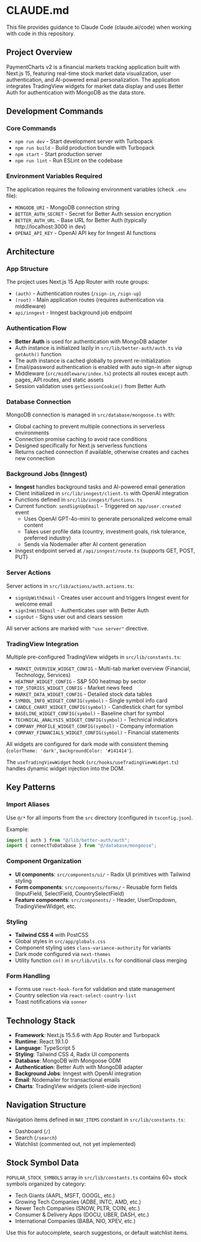 # CLAUDE.md

This file provides guidance to Claude Code (claude.ai/code) when working with code in this repository.

## Project Overview

PaymentCharts v2 is a financial markets tracking application built with Next.js 15, featuring real-time stock market data visualization, user authentication, and AI-powered email personalization. The application integrates TradingView widgets for market data display and uses Better Auth for authentication with MongoDB as the data store.

## Development Commands

### Core Commands
- `npm run dev` - Start development server with Turbopack
- `npm run build` - Build production bundle with Turbopack
- `npm start` - Start production server
- `npm run lint` - Run ESLint on the codebase

### Environment Variables Required
The application requires the following environment variables (check `.env` file):
- `MONGODB_URI` - MongoDB connection string
- `BETTER_AUTH_SECRET` - Secret for Better Auth session encryption
- `BETTER_AUTH_URL` - Base URL for Better Auth (typically http://localhost:3000 in dev)
- `OPENAI_API_KEY` - OpenAI API key for Inngest AI functions

## Architecture

### App Structure
The project uses Next.js 15 App Router with route groups:
- `(auth)` - Authentication routes (`/sign-in`, `/sign-up`)
- `(root)` - Main application routes (requires authentication via middleware)
- `api/inngest` - Inngest background job endpoint

### Authentication Flow
- **Better Auth** is used for authentication with MongoDB adapter
- Auth instance is initialized lazily in `src/lib/better-auth/auth.ts` via `getAuth()` function
- The auth instance is cached globally to prevent re-initialization
- Email/password authentication is enabled with auto sign-in after signup
- Middleware (`src/middleware/index.ts`) protects all routes except auth pages, API routes, and static assets
- Session validation uses `getSessionCookie()` from Better Auth

### Database Connection
MongoDB connection is managed in `src/database/mongoose.ts` with:
- Global caching to prevent multiple connections in serverless environments
- Connection promise caching to avoid race conditions
- Designed specifically for Next.js serverless functions
- Returns cached connection if available, otherwise creates and caches new connection

### Background Jobs (Inngest)
- **Inngest** handles background tasks and AI-powered email generation
- Client initialized in `src/lib/inngest/client.ts` with OpenAI integration
- Functions defined in `src/lib/inngest/functions.ts`
- Current function: `sendSignUpEmail` - Triggered on `app/user.created` event
  - Uses OpenAI GPT-4o-mini to generate personalized welcome email content
  - Takes user profile data (country, investment goals, risk tolerance, preferred industry)
  - Sends via Nodemailer after AI content generation
- Inngest endpoint served at `/api/inngest/route.ts` (supports GET, POST, PUT)

### Server Actions
Server actions in `src/lib/actions/auth.actions.ts`:
- `signUpWithEmail` - Creates user account and triggers Inngest event for welcome email
- `signInWithEmail` - Authenticates user with Better Auth
- `signOut` - Signs user out and clears session

All server actions are marked with `"use server"` directive.

### TradingView Integration
Multiple pre-configured TradingView widgets in `src/lib/constants.ts`:
- `MARKET_OVERVIEW_WIDGET_CONFIG` - Multi-tab market overview (Financial, Technology, Services)
- `HEATMAP_WIDGET_CONFIG` - S&P 500 heatmap by sector
- `TOP_STORIES_WIDGET_CONFIG` - Market news feed
- `MARKET_DATA_WIDGET_CONFIG` - Detailed stock data tables
- `SYMBOL_INFO_WIDGET_CONFIG(symbol)` - Single symbol info card
- `CANDLE_CHART_WIDGET_CONFIG(symbol)` - Candlestick chart for symbol
- `BASELINE_WIDGET_CONFIG(symbol)` - Baseline chart for symbol
- `TECHNICAL_ANALYSIS_WIDGET_CONFIG(symbol)` - Technical indicators
- `COMPANY_PROFILE_WIDGET_CONFIG(symbol)` - Company information
- `COMPANY_FINANCIALS_WIDGET_CONFIG(symbol)` - Financial statements

All widgets are configured for dark mode with consistent theming (`colorTheme: 'dark'`, `backgroundColor: '#141414'`).

The `useTradingViewWidget` hook (`src/hooks/useTradingViewWidget.ts`) handles dynamic widget injection into the DOM.

## Key Patterns

### Import Aliases
Use `@/*` for all imports from the `src` directory (configured in `tsconfig.json`).

Example:
```typescript
import { auth } from "@/lib/better-auth/auth";
import { connectToDatabase } from "@/database/mongoose";
```

### Component Organization
- **UI components**: `src/components/ui/` - Radix UI primitives with Tailwind styling
- **Form components**: `src/components/forms/` - Reusable form fields (InputField, SelectField, CountrySelectField)
- **Feature components**: `src/components/` - Header, UserDropdown, TradingViewWidget, etc.

### Styling
- **Tailwind CSS 4** with PostCSS
- Global styles in `src/app/globals.css`
- Component styling uses `class-variance-authority` for variants
- Dark mode configured via `next-themes`
- Utility function `cn()` in `src/lib/utils.ts` for conditional class merging

### Form Handling
- Forms use `react-hook-form` for validation and state management
- Country selection via `react-select-country-list`
- Toast notifications via `sonner`

## Technology Stack

- **Framework**: Next.js 15.5.6 with App Router and Turbopack
- **Runtime**: React 19.1.0
- **Language**: TypeScript 5
- **Styling**: Tailwind CSS 4, Radix UI components
- **Database**: MongoDB with Mongoose ODM
- **Authentication**: Better Auth with MongoDB adapter
- **Background Jobs**: Inngest with OpenAI integration
- **Email**: Nodemailer for transactional emails
- **Charts**: TradingView widgets (client-side injection)

## Navigation Structure

Navigation items defined in `NAV_ITEMS` constant in `src/lib/constants.ts`:
- Dashboard (`/`)
- Search (`/search`)
- Watchlist (commented out, not yet implemented)

## Stock Symbol Data

`POPULAR_STOCK_SYMBOLS` array in `src/lib/constants.ts` contains 60+ stock symbols organized by category:
- Tech Giants (AAPL, MSFT, GOOGL, etc.)
- Growing Tech Companies (ADBE, INTC, AMD, etc.)
- Newer Tech Companies (SNOW, PLTR, COIN, etc.)
- Consumer & Delivery Apps (DOCU, UBER, DASH, etc.)
- International Companies (BABA, NIO, XPEV, etc.)

Use this for autocomplete, search suggestions, or default watchlist items.
